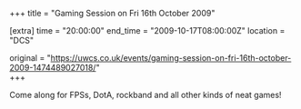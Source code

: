 +++
title = "Gaming Session on Fri 16th October 2009"

[extra]
time = "20:00:00"
end_time = "2009-10-17T08:00:00Z"
location = "DCS"

original = "https://uwcs.co.uk/events/gaming-session-on-fri-16th-october-2009-1474489027018/"    
+++

Come along for FPSs, DotA, rockband and all other kinds of neat games\!

